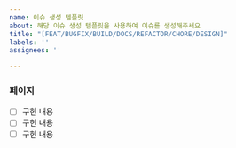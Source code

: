 ```yaml
---
name: 이슈 생성 템플릿
about: 해당 이슈 생성 템플릿을 사용하여 이슈를 생성해주세요
title: "[FEAT/BUGFIX/BUILD/DOCS/REFACTOR/CHORE/DESIGN]"
labels: ''
assignees: ''

---
```


### 페이지
- [  ] 구현 내용
- [  ] 구현 내용
- [  ] 구현 내용
